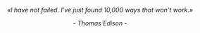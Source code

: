 <p align="center"><i>«I have not failed. I've just found 10,000 ways that won't work.»</i></p>
<p align="center"><i>- Thomas Edison -</i></p>
